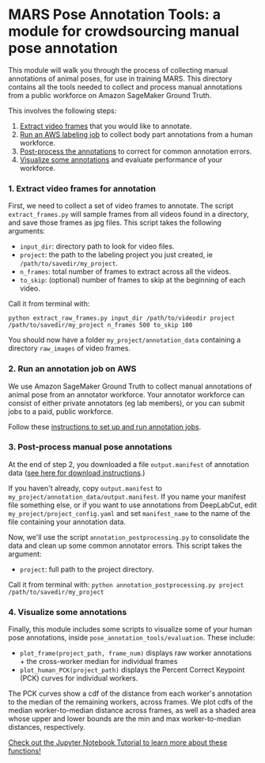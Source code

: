 # MARS Pose Annotation Tools: a module for crowdsourcing manual pose annotation

This module will walk you through the process of collecting manual annotations of animal poses, for use in training MARS. This directory contains all the tools needed to collect and process manual annotations from a public workforce on Amazon SageMaker Ground Truth.

This involves the following steps:

1. [Extract video frames](#1-extract-video-frames-for-annotation) that you would like to annotate.
2. [Run an AWS labeling job](#2-run-an-annotation-job-on-aws) to collect body part annotations from a human workforce.
3. [Post-process the annotations](#3-post-process-manual-pose-annotations) to correct for common annotation errors.
4. [Visualize some annotations](#4-visualize-some-annotations) and evaluate performance of your workforce.

### 1. Extract video frames for annotation
First, we need to collect a set of video frames to annotate. The script `extract_frames.py` will sample frames from all videos found in a directory, and save those frames as jpg files. This script takes the following arguments:

* `input_dir`: directory path to look for video files.
* `project`: the path to the labeling project you just created, ie `/path/to/savedir/my_project`.
* `n_frames`: total number of frames to extract across all the videos.
* `to_skip`: (optional) number of frames to skip at the beginning of each video.

Call it from terminal with:
```
python extract_raw_frames.py input_dir /path/to/videodir project /path/to/savedir/my_project n_frames 500 to_skip 100
```
You should now have a folder `my_project/annotation_data` containing a directory `raw_images` of video frames.

### 2. Run an annotation job on AWS
We use Amazon SageMaker Ground Truth to collect manual annotations of animal pose from an annotator workforce. Your annotator workforce can consist of either private annotators (eg lab members), or you can submit jobs to a paid, public workforce.

Follow these [instructions to set up and run annotation jobs](docs/readme_groundTruthSetup.md).

### 3. Post-process manual pose annotations
At the end of step 2, you downloaded a file `output.manifest` of annotation data ([see here for download instructions](docs/readme_groundTruthSetup.md#3-download-the-completed-annotations).)

If you haven't already, copy `output.manifest` to `my_project/annotation_data/output.manifest`. If you name your manifest file something else, or if you want to use annotations from DeepLabCut, edit `my_project/project_config.yaml` and set `manifest_name` to the name of the file containing your annotation data.

Now, we'll use the script `annotation_postprocessing.py` to consolidate the data and clean up some common annotator errors. This script takes the argument:

* `project`: full path to the project directory.

Call it from terminal with:
```python annotation_postprocessing.py project /path/to/savedir/my_project```

### 4. Visualize some annotations
Finally, this module includes some scripts to visualize some of your human pose annotations, inside `pose_annotation_tools/evaluation`. These include:
* `plot_frame(project_path, frame_num)` displays raw worker annotations + the cross-worker median for individual frames
* `plot_human_PCK(project_path)` displays the Percent Correct Keypoint (PCK) curves for individual workers.

The PCK curves show a cdf of the distance from each worker's annotation to the median of the remaining workers, across frames. We plot cdfs of the median worker-to-median distance across frames, as well as a shaded area whose upper and lower bounds are the min and max worker-to-median distances, respectively.

[Check out the Jupyter Notebook Tutorial to learn more about these functions!](../MARS_tutorial.ipynb)
